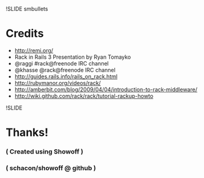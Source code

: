 !SLIDE smbullets
# Credits
* http://remi.org/
* Rack in Rails 3 Presentation by Ryan Tomayko
* @raggi #rack@freenode IRC channel
* @khasse @rack@freenode IRC channel
* http://guides.rails.info/rails_on_rack.html
* http://rubymanor.org/videos/rack/
* http://amberbit.com/blog/2009/04/04/introduction-to-rack-middleware/
* http://wiki.github.com/rack/rack/tutorial-rackup-howto



!SLIDE

# Thanks!

### ( Created using Showoff )
### ( schacon/showoff @ github )